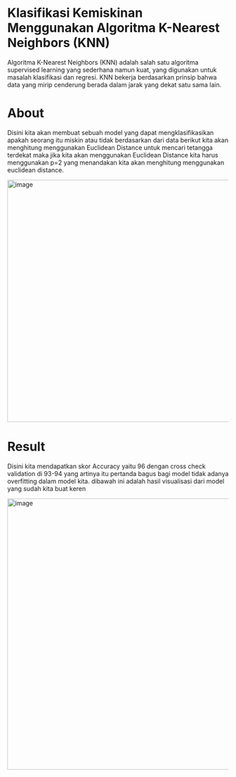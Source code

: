 # Klasifikasi Kemiskinan Menggunakan Algoritma K-Nearest Neighbors (KNN)
Algoritma K-Nearest Neighbors (KNN) adalah salah satu algoritma supervised learning yang sederhana namun kuat, yang digunakan untuk masalah klasifikasi dan regresi. KNN bekerja berdasarkan prinsip bahwa data yang mirip cenderung berada dalam jarak yang dekat satu sama lain.

# About 
Disini kita akan membuat sebuah model yang dapat mengklasifikasikan apakah seorang itu miskin atau tidak berdasarkan dari data berikut kita akan menghitung menggunakan Euclidean Distance untuk mencari tetangga terdekat
maka jika kita akan menggunakan Euclidean Distance kita harus menggunakan p=2 yang menandakan kita akan menghitung menggunakan euclidean distance.

<img width="551" alt="image" src="https://github.com/user-attachments/assets/6463c6f5-ef9c-4b46-85ec-7adad3dfb371">

# Result 
Disini kita mendapatkan skor Accuracy yaitu 96 dengan cross check validation di 93-94 yang artinya itu pertanda bagus bagi model tidak adanya overfitting dalam model kita. 
dibawah ini adalah hasil visualisasi dari model yang sudah kita buat
keren

<img width="617" alt="image" src="https://github.com/user-attachments/assets/7e07284a-652b-468f-b967-ec01e953d2aa">


